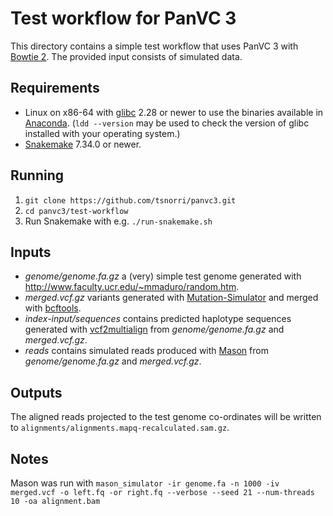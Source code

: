 # Test workflow for PanVC 3

This directory contains a simple test workflow that uses PanVC 3 with [Bowtie 2](https://bowtie-bio.sourceforge.net/bowtie2/). The provided input consists of simulated data.

## Requirements

* Linux on x86-64 with [glibc](https://www.gnu.org/software/libc/) 2.28 or newer to use the binaries available in [Anaconda](https://anaconda.org). (`ldd --version` may be used to check the version of glibc installed with your operating system.)
* [Snakemake](https://snakemake.github.io/) 7.34.0 or newer.

## Running

1. `git clone https://github.com/tsnorri/panvc3.git`
2. `cd panvc3/test-workflow`
3. Run Snakemake with e.g. `./run-snakemake.sh`

## Inputs

* *genome/genome.fa.gz* a (very) simple test genome generated with http://www.faculty.ucr.edu/~mmaduro/random.htm.
* *merged.vcf.gz* variants generated with [Mutation-Simulator](https://pypi.org/project/Mutation-Simulator) and merged with [bcftools](https://samtools.github.io/bcftools/).
* *index-input/sequences* contains predicted haplotype sequences generated with [vcf2multialign](https://github.com/tsnorri/vcf2multialign) from *genome/genome.fa.gz* and *merged.vcf.gz*.
* *reads* contains simulated reads produced with [Mason](https://www.seqan.de/apps/mason.html) from *genome/genome.fa.gz* and *merged.vcf.gz*.

## Outputs

The aligned reads projected to the test genome co-ordinates will be written to `alignments/alignments.mapq-recalculated.sam.gz`.

## Notes

Mason was run with `mason_simulator -ir genome.fa -n 1000 -iv merged.vcf -o left.fq -or right.fq --verbose --seed 21 --num-threads 10 -oa alignment.bam`
